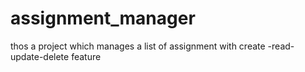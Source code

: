 # assignment_manager
thos a project which manages a list of assignment with  create -read-update-delete feature
